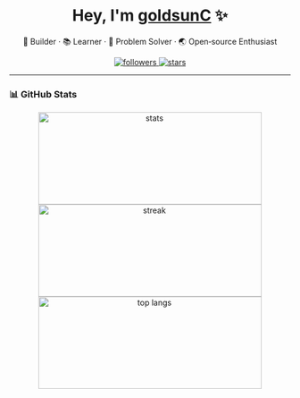 <h1 align="center">Hey, I'm <a href="https://github.com/goldsunC">goldsunC</a> ✨</h1>
<p align="center">🚀 Builder · 📚 Learner · 🧩 Problem Solver · 🌏 Open‑source Enthusiast</p>

<p align="center">
  <a href="https://github.com/goldsunC?tab=followers">
    <img src="https://img.shields.io/github/followers/goldsunC?label=Followers&style=flat&color=0e75b6" alt="followers" />
  </a>
  <a href="https://github.com/goldsunC?tab=stars">
    <img src="https://img.shields.io/badge/Stars-★-yellow" alt="stars" />
  </a>
</p>

---


### 📊 GitHub Stats
<p align="center">
  <img width="400" height="165" src="https://github-readme-stats.vercel.app/api?username=goldsunC&show_icons=true&hide_border=true" alt="stats" />
  <img width="400" height="165" src="https://github-readme-streak-stats.herokuapp.com/?user=goldsunC&hide_border=true" alt="streak" />
  <img width="400" height="165" src="https://github-readme-stats.vercel.app/api/top-langs/?username=goldsunC&layout=compact&hide_border=true" alt="top langs" />
</p>



